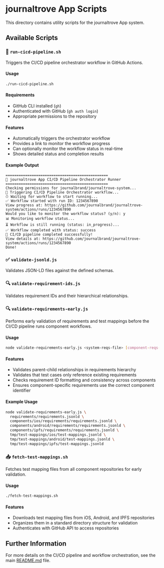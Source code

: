 # journaltrove App Scripts

This directory contains utility scripts for the journaltrove App system.

## Available Scripts

### 🚀 `run-cicd-pipeline.sh`

Triggers the CI/CD pipeline orchestrator workflow in GitHub Actions.

#### Usage

```bash
./run-cicd-pipeline.sh
```

#### Requirements

- GitHub CLI installed (`gh`)
- Authenticated with GitHub (`gh auth login`)
- Appropriate permissions to the repository

#### Features

- Automatically triggers the orchestrator workflow
- Provides a link to monitor the workflow progress
- Can optionally monitor the workflow status in real-time
- Shows detailed status and completion results

#### Example Output

```
===============================================
🚀 journaltrove App CI/CD Pipeline Orchestrator Runner
===============================================
Checking permissions for journalbrand/journaltrove-system...
🚀 Triggering CI/CD Pipeline Orchestrator workflow...
⏱ Waiting for workflow to start running...
✅ Workflow started with run ID: 1234567890
View progress at: https://github.com/journalbrand/journaltrove-system/actions/runs/1234567890
Would you like to monitor the workflow status? (y/n): y
📊 Monitoring workflow status...
⏳ Workflow is still running (status: in_progress)...
✅ Workflow completed with status: success
🎉 CI/CD pipeline completed successfully!
View details at: https://github.com/journalbrand/journaltrove-system/actions/runs/1234567890
Done!
```

### ✅ `validate-jsonld.js`

Validates JSON-LD files against the defined schemas.

### 🔍 `validate-requirement-ids.js`

Validates requirement IDs and their hierarchical relationships.

### 🔍 `validate-requirements-early.js`

Performs early validation of requirements and test mappings before the CI/CD pipeline runs component workflows.

#### Usage

```bash
node validate-requirements-early.js <system-reqs-file> [component-reqs-files...] [test-mapping-files...]
```

#### Features

- Validates parent-child relationships in requirements hierarchy
- Validates that test cases only reference existing requirements
- Checks requirement ID formatting and consistency across components
- Ensures component-specific requirements use the correct component identifier

#### Example Usage

```bash
node validate-requirements-early.js \
  requirements/requirements.jsonld \
  components/ios/requirements/requirements.jsonld \
  components/android/requirements/requirements.jsonld \
  components/ipfs/requirements/requirements.jsonld \
  tmp/test-mappings/ios/test-mappings.jsonld \
  tmp/test-mappings/android/test-mappings.jsonld \
  tmp/test-mappings/ipfs/test-mappings.jsonld
```

### 📥 `fetch-test-mappings.sh`

Fetches test mapping files from all component repositories for early validation.

#### Usage

```bash
./fetch-test-mappings.sh
```

#### Features

- Downloads test mapping files from iOS, Android, and IPFS repositories
- Organizes them in a standard directory structure for validation
- Authenticates with GitHub API to access repositories

## Further Information

For more details on the CI/CD pipeline and workflow orchestration, see the main [README.md](../README.md#-running-the-orchestrator) file. 